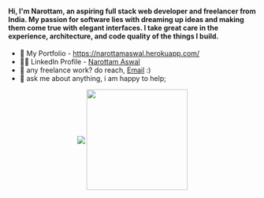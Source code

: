 #### Hi, I'm Narottam, an aspiring full stack web developer and freelancer from India. My passion for software lies with dreaming up ideas and making them come true with elegant interfaces. I take great care in the experience, architecture, and code quality of the things I build.

- 🤠 My Portfolio - https://narottamaswal.herokuapp.com/
- 🙋‍♀️ LinkedIn Profile - <a href="https://www.linkedin.com/in/narottam-aswal/">Narottam Aswal</a>
- 💼 any freelance work? do reach, [Email](mailto:narottam98678@gmail.com) :)
- 💬 ask me about anything, i am happy to help;
<div align="center">
<img align="center" src="https://github-readme-stats.vercel.app/api/top-langs?username=narottamaswal&show_icons=true&theme=vue-dark&hide_border=true"/>

<img align="center" src="https://github-readme-stats.vercel.app/api?username=narottamaswal&count_private=true&show_icons=true&theme=vue-dark&hide_border=true" height="205">
</div>


